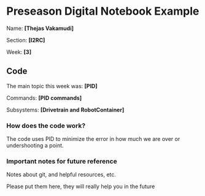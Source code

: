 
# Preseason Digital Notebook Example
Name: **[Thejas Vakamudi]**

Section: **[I2RC]**

Week: **[3]**


## Code

The main topic this week was: **[PID]**

Commands: **[PID commands]**

Subsystems: **[Drivetrain and RobotContainer]**

### How does the code work?
The code uses PID to minimize the error in how much we are over or undershooting a point.


### Important notes for future reference
Notes about git, and helpful resources, etc. 

Please put them here, they will really help you in the future 